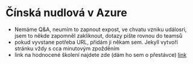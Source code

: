 # Čínská nudlová v Azure

- Nemáme Q&A, neumím to zapnout expost, ve chvatu vzniku událosri, jsem to někde zapomněl zakliknout, dotazy pište rovnou do teamsů
- pokud vyvstane potřeba URL, přidám ji někam sem. Jekyll vytvoří stránku vždy s cca minutovým zpožděním
- link na hodnocené školení najdete zde (dám ho sem o přestávce) [link](https://forms.office.com/Pages/ResponsePage.aspx?id=g18KbigXVkm99M43dgzSFPD_lWGTQXhOtc5FxSZcXpRUMDYwOE1LSEMxRFVPWDU2SUs2UDhSWUlMRS4u)
